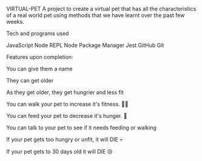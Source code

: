 VIRTUAL-PET
A project to create a virtual pet that has all the characteristics of a real world pet using methods that we have learnt over the past few weeks.




Tech and programs used 

JavaScript
Node REPL
Node Package Manager
Jest
GitHub
Git


Features upon completion:

You can give them a name

They can get older

As they get older, they get hungrier and less fit

You can walk your pet to increase it's fitness. 🏃‍♂️

You can feed your pet to decrease it's hunger. 🍕

You can talk to your pet to see if it needs feeding or walking

If your pet gets too hungry or unfit, it will DIE 💀

If your pet gets to 30 days old it will DIE 😢